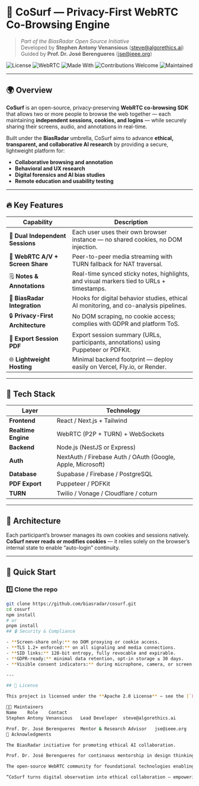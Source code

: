# 🧭 CoSurf — Privacy-First WebRTC Co-Browsing Engine  
> *Part of the BiasRadar Open Source Initiative*  
> Developed by **Stephen Antony Venansious** (steve@algorethics.ai)  
> Guided by **Prof. Dr. José Berengueres** (jse@ieee.org)

![License](https://img.shields.io/badge/License-Apache--2.0-blue.svg)
![WebRTC](https://img.shields.io/badge/WebRTC-ready-success.svg)
![Made With](https://img.shields.io/badge/Made%20With-Node.js%20%7C%20React%20%7C%20TypeScript-green.svg)
![Contributions Welcome](https://img.shields.io/badge/Contributions-welcome-brightgreen.svg)
![Maintained](https://img.shields.io/badge/Maintained-Yes-success.svg)

---

## 🌍 Overview

**CoSurf** is an open-source, privacy-preserving **WebRTC co-browsing SDK** that allows two or more people to browse the web together — each maintaining **independent sessions, cookies, and logins** — while securely sharing their screens, audio, and annotations in real-time.

Built under the **BiasRadar** umbrella, CoSurf aims to advance **ethical, transparent, and collaborative AI research** by providing a secure, lightweight platform for:
- **Collaborative browsing and annotation**
- **Behavioral and UX research**
- **Digital forensics and AI bias studies**
- **Remote education and usability testing**

---

## 🔥 Key Features

| Capability | Description |
|-------------|-------------|
| 🧩 **Dual Independent Sessions** | Each user uses their own browser instance — no shared cookies, no DOM injection. |
| 🎥 **WebRTC A/V + Screen Share** | Peer-to-peer media streaming with TURN fallback for NAT traversal. |
| 🗒️ **Notes & Annotations** | Real-time synced sticky notes, highlights, and visual markers tied to URLs + timestamps. |
| 🧠 **BiasRadar Integration** | Hooks for digital behavior studies, ethical AI monitoring, and co-analysis pipelines. |
| 🔒 **Privacy-First Architecture** | No DOM scraping, no cookie access; complies with GDPR and platform ToS. |
| 🧾 **Export Session PDF** | Export session summary (URLs, participants, annotations) using Puppeteer or PDFKit. |
| 🌐 **Lightweight Hosting** | Minimal backend footprint — deploy easily on Vercel, Fly.io, or Render. |

---

## 🧰 Tech Stack

| Layer | Technology |
|--------|-------------|
| **Frontend** | React / Next.js + Tailwind |
| **Realtime Engine** | WebRTC (P2P + TURN) + WebSockets |
| **Backend** | Node.js (NestJS or Express) |
| **Auth** | NextAuth / Firebase Auth / OAuth (Google, Apple, Microsoft) |
| **Database** | Supabase / Firebase / PostgreSQL |
| **PDF Export** | Puppeteer / PDFKit |
| **TURN** | Twilio / Vonage / Cloudflare / coturn |

---

## 🧱 Architecture
Each participant’s browser manages its own cookies and sessions natively.  
**CoSurf never reads or modifies cookies** — it relies solely on the browser’s internal state to enable “auto-login” continuity.

---

## 🚀 Quick Start

### 1️⃣ Clone the repo

```bash
git clone https://github.com/biasradar/cosurf.git
cd cosurf
npm install
# or
pnpm install
## 🔒 Security & Compliance

- **Screen-share only:** no DOM proxying or cookie access.  
- **TLS 1.2+ enforced:** on all signaling and media connections.  
- **SID links:** 128-bit entropy, fully revocable and expirable.  
- **GDPR-ready:** minimal data retention, opt-in storage ≤ 30 days.  
- **Visible consent indicators:** during microphone, camera, or screen usage.  

---

## 📜 License

This project is licensed under the **Apache 2.0 License** — see the [`LICENSE`](LICENSE) file for details.

🧑‍💻 Maintainers
Name	Role	Contact
Stephen Antony Venansious	Lead Developer	steve@algorethics.ai

Prof. Dr. José Berengueres	Mentor & Research Advisor	jse@ieee.org
🌟 Acknowledgments

The BiasRadar initiative for promoting ethical AI collaboration.

Prof. Dr. José Berengueres for continuous mentorship in design thinking and human–computer interaction.

The open-source WebRTC community for foundational technologies enabling transparent digital collaboration.

“CoSurf turns digital observation into ethical collaboration — empowering researchers, developers, and educators to explore the web together with respect for privacy and truth.”
